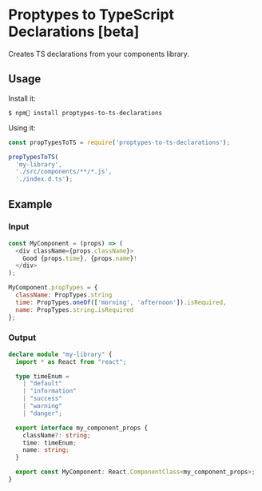 # Proptypes to TypeScript Declarations [beta]

Creates TS declarations from your components library.

## Usage

Install it:

```
$ npm install proptypes-to-ts-declarations
```

Using it:

```javascript
const propTypesToTS = require('proptypes-to-ts-declarations');

propTypesToTS(
  'my-library',
  './src/components/**/*.js',
  './index.d.ts');
```

## Example

### Input

```javascript
const MyComponent = (props) => (
  <div className={props.className}>
    Good {props.time}, {props.name}!
  </div>
);

MyComponent.propTypes = {
  className: PropTypes.string
  time: PropTypes.oneOf(['morning', 'afternoon']).isRequired,
  name: PropTypes.string.isRequired
};
```

### Output

```typescript
declare module "my-library" {
  import * as React from "react";

  type timeEnum =
    | "default"
    | "information"
    | "success"
    | "warning"
    | "danger";

  export interface my_component_props {
    className?: string;
    time: timeEnum;
    name: string;
  }

  export const MyComponent: React.ComponentClass<my_component_props>;
}
```

